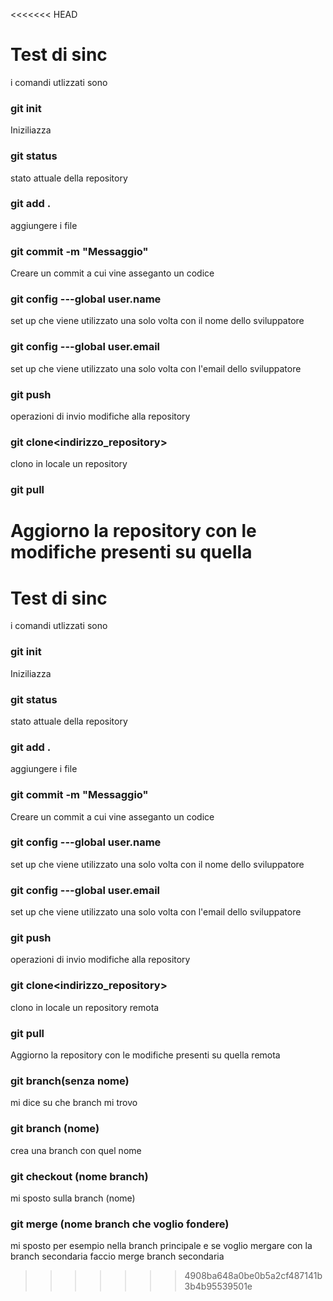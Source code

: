 <<<<<<< HEAD
# Test di sinc

i comandi utlizzati sono

### git init
Iniziliazza 

### git status 
stato attuale della repository

### git add .
aggiungere i file 

### git commit -m "Messaggio"
Creare un commit a cui vine asseganto un codice

### git config ---global user.name
set up che viene utilizzato una solo volta con il nome dello sviluppatore

### git config ---global user.email
set up che viene utilizzato una solo volta con l'email dello sviluppatore

### git push
operazioni di invio modifiche alla repository

### git clone<indirizzo_repository>
clono in locale un repository 

### git pull
Aggiorno la repository con le modifiche presenti su quella 
=======
# Test di sinc

i comandi utlizzati sono

### git init
Iniziliazza 

### git status 
stato attuale della repository

### git add .
aggiungere i file 

### git commit -m "Messaggio"
Creare un commit a cui vine asseganto un codice

### git config ---global user.name
set up che viene utilizzato una solo volta con il nome dello sviluppatore

### git config ---global user.email
set up che viene utilizzato una solo volta con l'email dello sviluppatore

### git push
operazioni di invio modifiche alla repository

### git clone<indirizzo_repository>
clono in locale un repository remota

### git pull
Aggiorno la repository con le modifiche presenti su quella remota

### git branch(senza nome)
mi dice su che branch mi trovo 

### git branch (nome)
crea una branch con quel nome

### git checkout (nome branch)
mi sposto sulla branch (nome)

### git merge (nome branch che voglio fondere)
mi sposto per esempio nella branch principale e se voglio mergare con la branch secondaria faccio merge branch secondaria
>>>>>>> 4908ba648a0be0b5a2cf487141b3b4b95539501e
